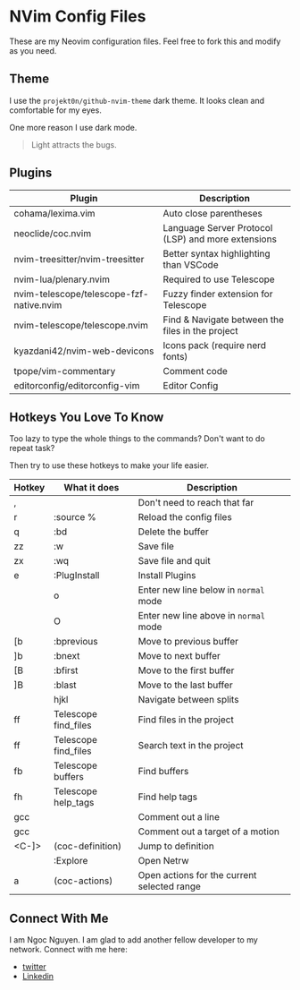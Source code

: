 # NVim Config Files

These are my Neovim configuration files. Feel free to fork this and modify as
you need.

## Theme

I use the `projekt0n/github-nvim-theme` dark theme. It looks clean and
comfortable for my eyes.

One more reason I use dark mode.

> Light attracts the bugs.

## Plugins

| Plugin                                   | Description                                        |
| ---------------------------------------- | -------------------------------------------------- |
| cohama/lexima.vim                        | Auto close parentheses                             |
| neoclide/coc.nvim                        | Language Server Protocol (LSP) and more extensions |
| nvim-treesitter/nvim-treesitter          | Better syntax highlighting than VSCode             |
| nvim-lua/plenary.nvim                    | Required to use Telescope                          |
| nvim-telescope/telescope-fzf-native.nvim | Fuzzy finder extension for Telescope               |
| nvim-telescope/telescope.nvim            | Find & Navigate between the files in the project   |
| kyazdani42/nvim-web-devicons             | Icons pack (require nerd fonts)                    |
| tpope/vim-commentary                     | Comment code                                       |
| editorconfig/editorconfig-vim            | Editor Config                                      |

## Hotkeys You Love To Know

Too lazy to type the whole things to the commands? Don't want to do repeat task?

Then try to use these hotkeys to make your life easier.

| Hotkey     | What it does                  | Description                                 |
| ---------- | ----------------------------- | ------------------------------------------- |
| ,          | <leader>                      | Don't need to reach that far                |
| <leader>r  | :source %<CR>                 | Reload the config files                     |
| <leader>q  | :bd<CR>                       | Delete the buffer                           |
| zz         | :w<CR>                        | Save file                                   |
| zx         | :wq<CR>                       | Save file and quit                          |
| <leader>e  | :PlugInstall<CR>              | Install Plugins                             |
| <Enter>    | o<ESC>                        | Enter new line below in `normal` mode       |
| <S-Enter>  | O<ESC>                        | Enter new line above in `normal` mode       |
| [b         | :bprevious<CR>                | Move to previous buffer                     |
| ]b         | :bnext<CR>                    | Move to next buffer                         |
| [B         | :bfirst<CR>                   | Move to the first buffer                    |
| ]B         | :blast<CR>                    | Move to the last buffer                     |
| <C-hjkl>   | <C-w>hjkl                     | Navigate between splits                     |
| <leader>ff | <Cmd>Telescope find_files<CR> | Find files in the project                   |
| <leader>ff | <Cmd>Telescope find_files<CR> | Search text in the project                  |
| <leader>fb | <Cmd>Telescope buffers<CR>    | Find buffers                                |
| <leader>fh | <Cmd>Telescope help_tags<CR>  | Find help tags                              |
| gcc        |                               | Comment out a line                          |
| gcc        |                               | Comment out a target of a motion            |
| <C-]>      | <Plug>(coc-definition)        | Jump to definition                          |
| <F3>       | :Explore<CR>                  | Open Netrw                                  |
| <leader>a  | <Plug>(coc-actions)           | Open actions for the current selected range |

## Connect With Me

I am Ngoc Nguyen. I am glad to add another fellow developer to my network.
Connect with me here:

- [twitter](https://twitter.com/ngocoder)
- [Linkedin](https://www.linkedin.com/in/ngoc-nguyen99/)
